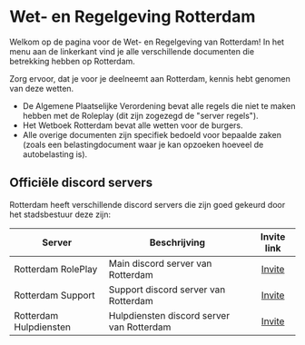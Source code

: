 # Wet- en Regelgeving Rotterdam

Welkom op de pagina voor de Wet- en Regelgeving van Rotterdam!
In het menu aan de linkerkant vind je alle verschillende documenten die betrekking hebben op Rotterdam.

Zorg ervoor, dat je voor je deelneemt aan Rotterdam, kennis hebt genomen van deze wetten.

- De Algemene Plaatselijke Verordening bevat alle regels die niet te maken hebben met de Roleplay (dit zijn zogezegd de "server regels").
- Het Wetboek Rotterdam bevat alle wetten voor de burgers.
- Alle overige documenten zijn specifiek bedoeld voor bepaalde zaken (zoals een belastingdocument waar je kan opzoeken hoeveel de autobelasting is).

## Officiële discord servers

Rotterdam heeft verschillende discord servers die zijn goed gekeurd door het stadsbestuur deze zijn:

| Server | Beschrijving | Invite link |
|---|---|:---:|
|Rotterdam RolePlay| Main discord server van Rotterdam | [Invite](https://discord.gg/Rotterdam) |
|Rotterdam Support| Support discord server van Rotterdam | [Invite](https://discord.gg/rotterdamsupport) |
|Rotterdam Hulpdiensten| Hulpdiensten discord server van Rotterdam | [Invite](https://discord.gg/rotterdamhulpdiensten) |